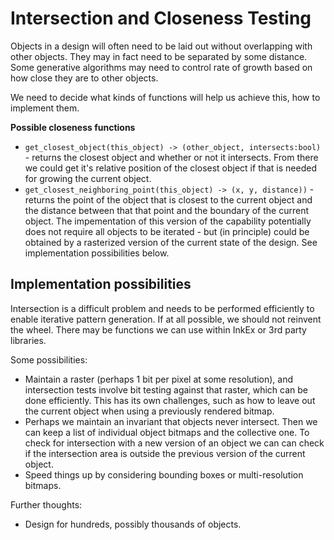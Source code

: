 # Intersection and Closeness Testing

Objects in a design will often need to be laid out without overlapping with other objects. They may
in fact need to be separated by some distance. Some generative algorithms may need to control rate of
growth based on how close they are to other objects.

We need to decide what kinds of functions will help us achieve this, how to implement them.

**Possible closeness functions**
- `get_closest_object(this_object) -> (other_object, intersects:bool)` - returns the closest object
and whether or not it intersects. From there we could get it's relative position of the closest
object if that is needed for growing the current object.
- `get_closest_neighboring_point(this_object) -> (x, y, distance))` - returns the point of the object that is closest to the current object and the distance between that that point and the boundary of the current object. The impementation of this version of the capability potentially does not require all objects to be iterated - but (in principle) could be obtained by a rasterized version of the current state of the design. See implementation possibilities below.


## Implementation possibilities
Intersection is a difficult problem and needs to be performed efficiently to enable iterative
pattern generation. If at all possible, we should not reinvent the wheel. There may be functions we can
use within InkEx or 3rd party libraries.

Some possibilities:
- Maintain a raster (perhaps 1 bit per pixel at
some resolution), and intersection tests involve bit testing against that raster, which can be done
efficiently. This has its own challenges, such as how to leave out the current object when using a
previously rendered bitmap.
- Perhaps we maintain an invariant that objects never intersect. Then we can keep a list of
  individual object bitmaps and the collective one. To check for intersection with a new version of
 an object we can can check if the intersection area is outside the previous version of the current object.
- Speed things up by considering bounding boxes or multi-resolution bitmaps.

Further thoughts:
- Design for hundreds, possibly thousands of objects.
